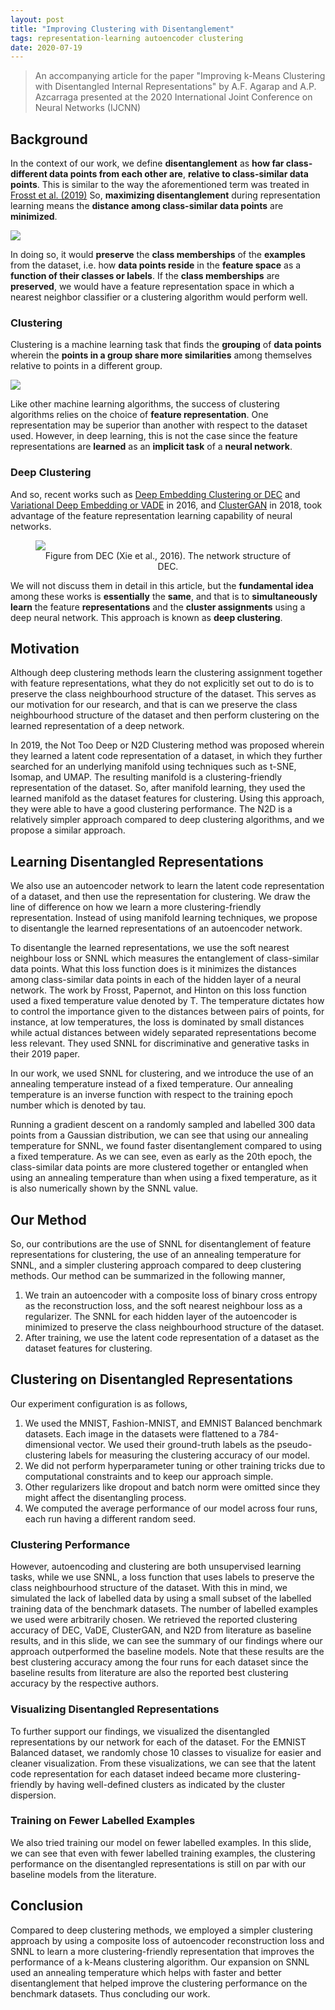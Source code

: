 ```yaml
---
layout: post
title: "Improving Clustering with Disentanglement"
tags: representation-learning autoencoder clustering
date: 2020-07-19
---
```


> An accompanying article for the paper "Improving k-Means Clustering with Disentangled Internal Representations" by A.F. Agarap and A.P. Azcarraga presented at the 2020 International Joint Conference on Neural Networks (IJCNN)

## Background

In the context of our work, we define **disentanglement** as **how far
class-different data points from each other are**, **relative to class-similar data
points**. This is similar to the way the aforementioned term was treated in
[Frosst et al. (2019)](https://arxiv.org/abs/1902.01889) So, **maximizing disentanglement** during representation
learning means the **distance among class-similar data points** are **minimized**.

![](../../../images/background-disentanglement.png)

In doing so, it would **preserve** the **class memberships** of the **examples** from the
dataset, i.e. how **data points reside** in the **feature space** as a **function of
their classes or labels**. If the **class memberships** are **preserved**, we would have
a feature representation space in which a nearest neighbor classifier or a
clustering algorithm would perform well.

### Clustering
Clustering is a machine learning task that finds the **grouping** of **data points**
wherein the **points in a group share more similarities** among themselves relative
to points in a different group.

![](../../../images/clustering.png)

Like other machine learning algorithms, the
success of clustering algorithms relies on the choice of **feature
representation**. One representation may be superior than another with respect to
the dataset used. However, in deep learning, this is not the case since the
feature representations are **learned** as an **implicit task** of a **neural network**.

### Deep Clustering
And so, recent works such as [Deep Embedding Clustering or
DEC](https://arxiv.org/abs/1511.06335) and [Variational
Deep Embedding or VADE](https://arxiv.org/abs/1611.05148) in 2016, and [ClusterGAN](https://arxiv.org/abs/1809.03627) in 2018, took advantage of the
feature representation learning capability of neural networks.

<figure>
<picture>
<img src="../../../images/dec.png">
</picture>
<center>
<figcaption>Figure from DEC (Xie et al., 2016). The network structure of DEC. </figcaption>
</center>
</figure>

We will not discuss them in detail in this article, but the **fundamental
idea** among these works is **essentially** the **same**, and that is to **simultaneously learn**
the feature **representations** and the **cluster assignments** using a deep neural
network. This approach is known as **deep clustering**.

## Motivation
Although deep clustering methods learn the clustering assignment together with feature representations, what they do not explicitly set out to do is to preserve the class neighbourhood structure of the dataset. This serves as our motivation for our research, and that is can we preserve the class neighbourhood structure of the dataset and then perform clustering on the learned representation of a deep network.

In 2019, the Not Too Deep or N2D Clustering method was proposed wherein they learned a latent code representation of a dataset, in which they further searched for an underlying manifold using techniques such as t-SNE, Isomap, and UMAP. The resulting manifold is a clustering-friendly representation of the dataset. So, after manifold learning, they used the learned manifold as the dataset features for clustering. Using this approach, they were able to have a good clustering performance. The N2D is a relatively simpler approach compared to deep clustering algorithms, and we propose a similar approach.

## Learning Disentangled Representations
We also use an autoencoder network to learn the latent code representation of a dataset, and then use the representation for clustering. We draw the line of difference on how we learn a more clustering-friendly representation. Instead of using manifold learning techniques, we propose to disentangle the learned representations of an autoencoder network.

To disentangle the learned representations, we use the soft nearest neighbour loss or SNNL which measures the entanglement of class-similar data points. What this loss function does is it minimizes the distances among class-similar data points in each of the hidden layer of a neural network. The work by Frosst, Papernot, and Hinton on this loss function used a fixed temperature value denoted by T. The temperature dictates how to control the importance given to the distances between pairs of points, for instance, at low temperatures, the loss is dominated by small distances while actual distances between widely separated representations become less relevant. They used SNNL for discriminative and generative tasks in their 2019 paper.

In our work, we used SNNL for clustering, and we introduce the use of an annealing temperature instead of a fixed temperature. Our annealing temperature is an inverse function with respect to the training epoch number which is denoted by tau.

Running a gradient descent on a randomly sampled and labelled 300 data points from a Gaussian distribution, we can see that using our annealing temperature for SNNL, we found faster disentanglement compared to using a fixed temperature. As we can see, even as early as the 20th epoch, the class-similar data points are more clustered together or entangled when using an annealing temperature than when using a fixed temperature, as it is also numerically shown by the SNNL value.

## Our Method
So, our contributions are the use of SNNL for disentanglement of feature representations for clustering, the use of an annealing temperature for SNNL, and a simpler clustering approach compared to deep clustering methods.
Our method can be summarized in the following manner,
1. We train an autoencoder with a composite loss of binary cross entropy as the reconstruction loss, and the soft nearest neighbour loss as a regularizer. The SNNL for each hidden layer of the autoencoder is minimized to preserve the class neighbourhood structure of the dataset.
2. After training, we use the latent code representation of a dataset as the dataset features for clustering.

## Clustering on Disentangled Representations
Our experiment configuration is as follows,
1. We used the MNIST, Fashion-MNIST, and EMNIST Balanced benchmark datasets. Each image in the datasets were flattened to a 784-dimensional vector. We used their ground-truth labels as the pseudo-clustering labels for measuring the clustering accuracy of our model.
2. We did not perform hyperparameter tuning or other training tricks due to computational constraints and to keep our approach simple.
3. Other regularizers like dropout and batch norm were omitted since they might affect the disentangling process.
4. We computed the average performance of our model across four runs, each run having a different random seed.

### Clustering Performance
However, autoencoding and clustering are both unsupervised learning tasks, while we use SNNL, a loss function that uses labels to preserve the class neighbourhood structure of the dataset.
With this in mind, we simulated the lack of labelled data by using a small subset of the labelled training data of the benchmark datasets. The number of labelled examples we used were arbitrarily chosen.
We retrieved the reported clustering accuracy of DEC, VaDE, ClusterGAN, and N2D from literature as baseline results, and in this slide, we can see the summary of our findings where our approach outperformed the baseline models.
Note that these results are the best clustering accuracy among the four runs for each dataset since the baseline results from literature are also the reported best clustering accuracy by the respective authors.

### Visualizing Disentangled Representations
To further support our findings, we visualized the disentangled representations by our network for each of the dataset.
For the EMNIST Balanced dataset, we randomly chose 10 classes to visualize for easier and cleaner visualization.
From these visualizations, we can see that the latent code representation for each dataset indeed became more clustering-friendly by having well-defined clusters as indicated by the cluster dispersion.

### Training on Fewer Labelled Examples
We also tried training our model on fewer labelled examples.
In this slide, we can see that even with fewer labelled training examples, the clustering performance on the disentangled representations is still on par with our baseline models from the literature.

## Conclusion
Compared to deep clustering methods, we employed a simpler clustering approach by using a composite loss of autoencoder reconstruction loss and SNNL to learn a more clustering-friendly representation that improves the performance of a k-Means clustering algorithm.
Our expansion on SNNL used an annealing temperature which helps with faster and better disentanglement that helped improve the clustering performance on the benchmark datasets. Thus concluding our work.
